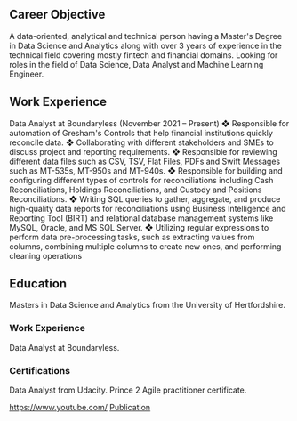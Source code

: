 
## Career Objective
A data-oriented, analytical and technical person having a Master's Degree in Data Science and Analytics 
along with over 3 years of experience in the technical field covering mostly fintech and financial 
domains. Looking for roles in the field of Data Science, Data Analyst and Machine Learning Engineer.

## Work Experience
Data Analyst at Boundaryless (November 2021 – Present)
❖ Responsible for automation of Gresham's Controls that help financial institutions quickly reconcile data. 
❖ Collaborating with different stakeholders and SMEs to discuss project and reporting requirements. 
❖ Responsible for reviewing different data files such as CSV, TSV, Flat Files, PDFs and Swift Messages such as
MT-535s, MT-950s and MT-940s. 
❖ Responsible for building and configuring different types of controls for reconciliations including Cash
Reconciliations, Holdings Reconciliations, and Custody and Positions Reconciliations. 
❖ Writing SQL queries to gather, aggregate, and produce high-quality data reports for reconciliations using
Business Intelligence and Reporting Tool (BIRT) and relational database management systems like MySQL, Oracle,
and MS SQL Server. 
❖ Utilizing regular expressions to perform data pre-processing tasks, such as extracting values from columns,
combining multiple columns to create new ones, and performing cleaning operations

## Education
Masters in Data Science and Analytics from the University of Hertfordshire.

### Work Experience
Data Analyst at Boundaryless.

### Certifications
Data Analyst from Udacity.
Prince 2 Agile practitioner certificate.

https://www.youtube.com/ 
<a href="https://www.mdpi.com/1424-8220/22/11/4240">Publication</a>

